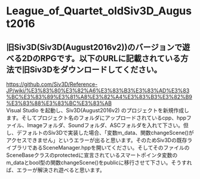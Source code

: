 # League_of_Quartet_oldSiv3D_August2016
## 旧Siv3D(Siv3D(August2016v2))のバージョンで遊べる2DのRPGです。以下のURLに記載されている方法で旧Siv3Dをダウンロードしてください。<br>
https://github.com/Siv3D/Reference-JP/wiki/%E3%83%80%E3%82%A6%E3%83%B3%E3%83%AD%E3%83%BC%E3%83%89%E3%81%A8%E3%82%A4%E3%83%B3%E3%82%B9%E3%83%88%E3%83%BC%E3%83%AB<br>
Visual Studio を起動し、Siv3D(August2016v2) のプロジェクトを新規作成します。そしてプロジェクト名のフォルダにアップロードされているcpp、hppファイル、Imageフォルダ、Soundフォルダ、ASCフォルダを入れて下さい。但し、デフォルトのSiv3Dで実装した場合、「変数m_data、関数changeScene()がアクセスできません」というエラーが出ると思います。そのためSiv3Dの既存ライブラリであるSceneManager.hppを開いてください。そしてそのファイルのSceneBaseクラスのprotectedに宣言されているスマートポインタ変数のm_dataとbool型の関数changeScene()をpublicに移行させて下さい。そうすれば、エラーが解決され遊べると思います。

